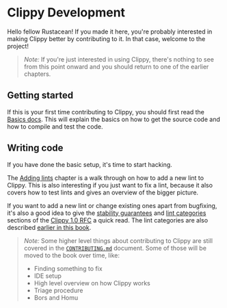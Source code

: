 # Clippy Development

Hello fellow Rustacean! If you made it here, you're probably interested in
making Clippy better by contributing to it. In that case, welcome to the
project!

> _Note:_ If you're just interested in using Clippy, there's nothing to see from
> this point onward and you should return to one of the earlier chapters.

## Getting started

If this is your first time contributing to Clippy, you should first read the
[Basics docs](basics.md). This will explain the basics on how to get the source
code and how to compile and test the code.

## Writing code

If you have done the basic setup, it's time to start hacking.

The [Adding lints](adding_lints.md) chapter is a walk through on how to add a
new lint to Clippy. This is also interesting if you just want to fix a lint,
because it also covers how to test lints and gives an overview of the bigger
picture.

If you want to add a new lint or change existing ones apart from bugfixing, it's
also a good idea to give the [stability guarantees][rfc_stability] and
[lint categories][rfc_lint_cats] sections of the [Clippy 1.0 RFC][clippy_rfc] a
quick read. The lint categories are also described [earlier in this
book](../lints.md).

> _Note:_ Some higher level things about contributing to Clippy are still
> covered in the [`CONTRIBUTING.md`] document. Some of those will be moved to
> the book over time, like:
> - Finding something to fix
> - IDE setup
> - High level overview on how Clippy works
> - Triage procedure
> - Bors and Homu

[clippy_rfc]: https://github.com/rust-lang/rfcs/blob/master/text/2476-clippy-uno.md
[rfc_stability]: https://github.com/rust-lang/rfcs/blob/master/text/2476-clippy-uno.md#stability-guarantees
[rfc_lint_cats]: https://github.com/rust-lang/rfcs/blob/master/text/2476-clippy-uno.md#lint-audit-and-categories
[`CONTRIBUTING.md`]: https://github.com/rust-lang/rust-clippy/blob/master/CONTRIBUTING.md
